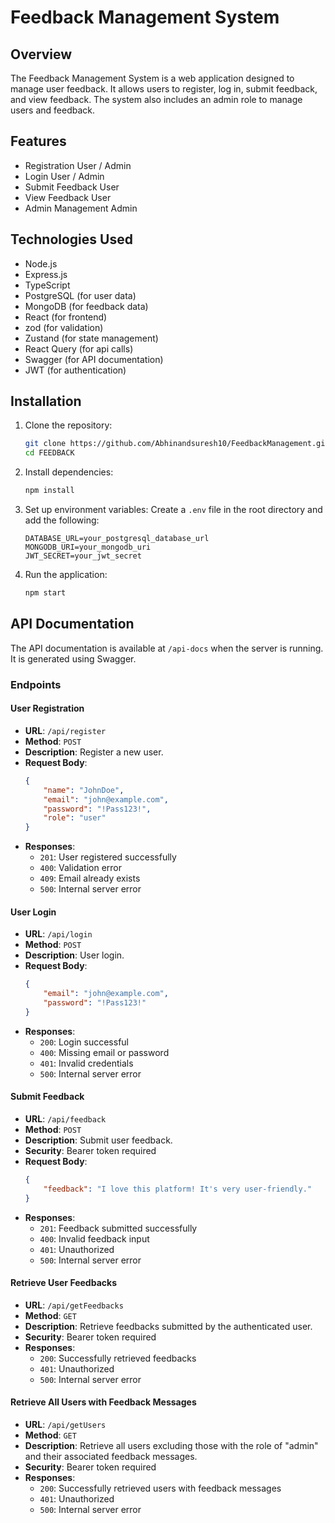 # Feedback Management System

## Overview

The Feedback Management System is a web application designed to manage user feedback. It allows users to register, log in, submit feedback, and view feedback. The system also includes an admin role to manage users and feedback.

## Features

- Registration User / Admin 
- Login User / Admin 
- Submit Feedback User
- View Feedback User
- Admin Management Admin

## Technologies Used

- Node.js
- Express.js
- TypeScript
- PostgreSQL (for user data)
- MongoDB (for feedback data)
- React (for frontend)
- zod (for validation)
- Zustand (for state management)
- React Query (for api calls)
- Swagger (for API documentation)
- JWT (for authentication)

## Installation

1. Clone the repository:
    ```bash
    git clone https://github.com/Abhinandsuresh10/FeedbackManagement.git
    cd FEEDBACK
    ```

2. Install dependencies:
    ```bash
    npm install
    ```

3. Set up environment variables:
    Create a `.env` file in the root directory and add the following:
    ```env
    DATABASE_URL=your_postgresql_database_url
    MONGODB_URI=your_mongodb_uri
    JWT_SECRET=your_jwt_secret
    ```

4. Run the application:
    ```bash
    npm start
    ```

## API Documentation

The API documentation is available at `/api-docs` when the server is running. It is generated using Swagger.

### Endpoints

#### User Registration

- **URL**: `/api/register`
- **Method**: `POST`
- **Description**: Register a new user.
- **Request Body**:
    ```json
    {
        "name": "JohnDoe",
        "email": "john@example.com",
        "password": "!Pass123!",
        "role": "user"
    }
    ```
- **Responses**:
    - `201`: User registered successfully
    - `400`: Validation error
    - `409`: Email already exists
    - `500`: Internal server error

#### User Login

- **URL**: `/api/login`
- **Method**: `POST`
- **Description**: User login.
- **Request Body**:
    ```json
    {
        "email": "john@example.com",
        "password": "!Pass123!"
    }
    ```
- **Responses**:
    - `200`: Login successful
    - `400`: Missing email or password
    - `401`: Invalid credentials
    - `500`: Internal server error

#### Submit Feedback

- **URL**: `/api/feedback`
- **Method**: `POST`
- **Description**: Submit user feedback.
- **Security**: Bearer token required
- **Request Body**:
    ```json
    {
        "feedback": "I love this platform! It's very user-friendly."
    }
    ```
- **Responses**:
    - `201`: Feedback submitted successfully
    - `400`: Invalid feedback input
    - `401`: Unauthorized
    - `500`: Internal server error

#### Retrieve User Feedbacks

- **URL**: `/api/getFeedbacks`
- **Method**: `GET`
- **Description**: Retrieve feedbacks submitted by the authenticated user.
- **Security**: Bearer token required
- **Responses**:
    - `200`: Successfully retrieved feedbacks
    - `401`: Unauthorized
    - `500`: Internal server error

#### Retrieve All Users with Feedback Messages

- **URL**: `/api/getUsers`
- **Method**: `GET`
- **Description**: Retrieve all users excluding those with the role of "admin" and their associated feedback messages.
- **Security**: Bearer token required
- **Responses**:
    - `200`: Successfully retrieved users with feedback messages
    - `401`: Unauthorized
    - `500`: Internal server error



